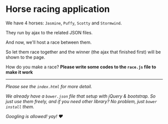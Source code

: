 # Horse racing application

We have 4 horses: `Jasmine`, `Puffy`, `Scotty` and `Stormwind`.

They run by ajax to the related JSON files.

And now, we'll host a race between them.

So let them race together and the winner (the ajax that finished first) will be shown to the page.

How do you make a race? **Please write some codes to the `race.js` file to make it work**

---

*Please see the `index.html` for more detail.*
 
*We already have a `bower.json` file that setup with jQuery & bootstrap. So just use them freely, and if you need other library? No problem, just `bower install` them.*

*Googling is allowed! yay! :heart:* 

